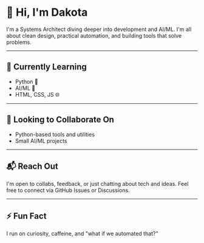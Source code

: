 
# 👋 Hi, I'm Dakota

I'm a Systems Architect diving deeper into development and AI/ML. I'm all about clean design, practical automation, and building tools that solve problems.

---

## 🚧 Currently Learning

- Python 🐍
- AI/ML 🤖
- HTML, CSS, JS 🌐

---

## 🤝 Looking to Collaborate On

- Python-based tools and utilities
- Small AI/ML projects

---

## 📬 Reach Out

I'm open to collabs, feedback, or just chatting about tech and ideas. Feel free to connect via GitHub Issues or Discussions.

---

## ⚡ Fun Fact

I run on curiosity, caffeine, and "what if we automated that?"
